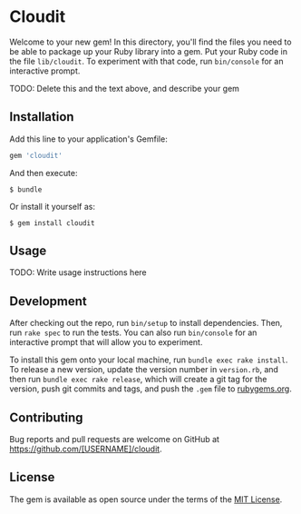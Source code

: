 # Cloudit

Welcome to your new gem! In this directory, you'll find the files you need to be able to package up your Ruby library into a gem. Put your Ruby code in the file `lib/cloudit`. To experiment with that code, run `bin/console` for an interactive prompt.

TODO: Delete this and the text above, and describe your gem

## Installation

Add this line to your application's Gemfile:

```ruby
gem 'cloudit'
```

And then execute:

    $ bundle

Or install it yourself as:

    $ gem install cloudit

## Usage

TODO: Write usage instructions here

## Development

After checking out the repo, run `bin/setup` to install dependencies. Then, run `rake spec` to run the tests. You can also run `bin/console` for an interactive prompt that will allow you to experiment.

To install this gem onto your local machine, run `bundle exec rake install`. To release a new version, update the version number in `version.rb`, and then run `bundle exec rake release`, which will create a git tag for the version, push git commits and tags, and push the `.gem` file to [rubygems.org](https://rubygems.org).

## Contributing

Bug reports and pull requests are welcome on GitHub at https://github.com/[USERNAME]/cloudit.


## License

The gem is available as open source under the terms of the [MIT License](http://opensource.org/licenses/MIT).

